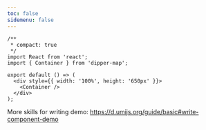 ```yaml
---
toc: false
sidemenu: false
---
```


```tsx
/**
 * compact: true
 */
import React from 'react';
import { Container } from 'dipper-map';

export default () => (
  <div style={{ width: '100%', height: '650px' }}>
    <Container />
  </div>
);
```

More skills for writing demo: https://d.umijs.org/guide/basic#write-component-demo
